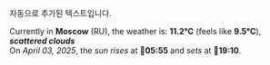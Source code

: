 
자동으로 추가된 텍스트입니다.

<!--START_SECTION:weather:moscow-->
Currently in **Moscow** (RU), the weather is: **11.2°C** (feels like **9.5°C**), ***scattered clouds***<br/>
On *April 03, 2025*, the *sun rises* at 🌅**05:55** and *sets* at 🌇**19:10**.
<!--END_SECTION:weather-->
